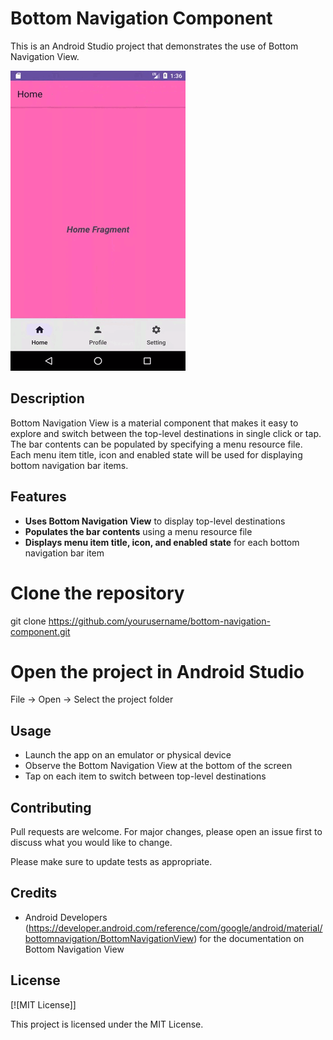 # Bottom Navigation Component

This is an Android Studio project that demonstrates the use of Bottom Navigation View.

![bottom_nav_com](/preview/bottom_nav_com.gif)

## Description

Bottom Navigation View is a material component that makes it easy to explore and switch between the top-level destinations in single click or tap. The bar contents can be populated by specifying a menu resource file. Each menu item title, icon and enabled state will be used for displaying bottom navigation bar items.

## Features

- **Uses Bottom Navigation View** to display top-level destinations
- **Populates the bar contents** using a menu resource file
- **Displays menu item title, icon, and enabled state** for each bottom navigation bar item

# Clone the repository
git clone https://github.com/yourusername/bottom-navigation-component.git

# Open the project in Android Studio
File -> Open -> Select the project folder

## Usage

- Launch the app on an emulator or physical device
- Observe the Bottom Navigation View at the bottom of the screen
- Tap on each item to switch between top-level destinations

## Contributing

Pull requests are welcome. For major changes, please open an issue first to discuss what you would like to change.

Please make sure to update tests as appropriate.

## Credits

- Android Developers (https://developer.android.com/reference/com/google/android/material/bottomnavigation/BottomNavigationView) for the documentation on Bottom Navigation View

## License

[![MIT License]]

This project is licensed under the MIT License.
